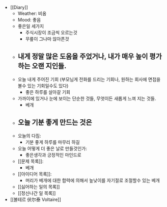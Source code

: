 - [[Diary]]
    - Weather: 비옴
    - Mood: 좋음
    - 좋은일 세가지
        - 주식시장이 조금씩 오르는것
        - 무릎이 그나마 않아픈것
    - 내게 정말 많은 도움을 주었거나, 내가 매우 높이 평가하는 오랜 지인들.
        - 
    - 오늘 내게 주어진 기회 (부모님게 전화를 드리는 기회나, 원하는 회사에 면접을 볼수 있는 기회일수도 있다)
        - 좋은 하루를 살아갈 기회
    - 가까이에 있거나 눈에 보이는 단순한 것들, 무엇이든 새롭게 느껴 지는 것들.
        - 베개
    - 오늘 기분 좋게 만드는 것은
        - 
    - 오늘의 다짐:
        - 기분 좋게 하루를 마무리 하길
    - 오늘 어떻게 더 좋은 날로 만들것인가:
        - 좋은생각과 긍정적인 마인드로
    - [[문제 목록]]:
        - 베개
    - [[아이디어 목록]]:
        - 머리가 베개에 대한 합력에 의해서 높낮이를 자기절로 조절할수 있는 베개
    - [[싫어하는 일의 목록]]
    - [[정신나간 일 목록]]
- [[볼테르 伏尔泰 Voltaire]]
